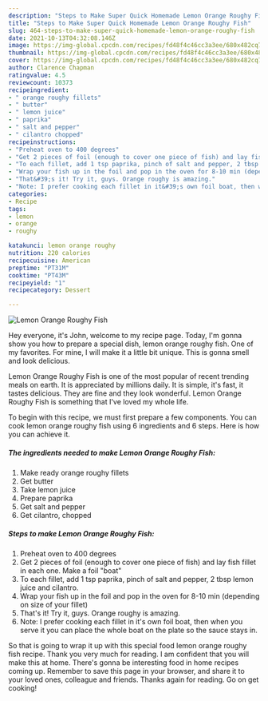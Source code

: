 ```yaml
---
description: "Steps to Make Super Quick Homemade Lemon Orange Roughy Fish"
title: "Steps to Make Super Quick Homemade Lemon Orange Roughy Fish"
slug: 464-steps-to-make-super-quick-homemade-lemon-orange-roughy-fish
date: 2021-10-13T04:32:08.146Z
image: https://img-global.cpcdn.com/recipes/fd48f4c46cc3a3ee/680x482cq70/lemon-orange-roughy-fish-recipe-main-photo.jpg
thumbnail: https://img-global.cpcdn.com/recipes/fd48f4c46cc3a3ee/680x482cq70/lemon-orange-roughy-fish-recipe-main-photo.jpg
cover: https://img-global.cpcdn.com/recipes/fd48f4c46cc3a3ee/680x482cq70/lemon-orange-roughy-fish-recipe-main-photo.jpg
author: Clarence Chapman
ratingvalue: 4.5
reviewcount: 10373
recipeingredient:
- " orange roughy fillets"
- " butter"
- " lemon juice"
- " paprika"
- " salt and pepper"
- " cilantro chopped"
recipeinstructions:
- "Preheat oven to 400 degrees"
- "Get 2 pieces of foil (enough to cover one piece of fish) and lay fish fillet in each one. Make a foil &#34;boat&#34;"
- "To each fillet, add 1 tsp paprika, pinch of salt and pepper, 2 tbsp lemon juice and cilantro."
- "Wrap your fish up in the foil and pop in the oven for 8-10 min (depending on size of your fillet)"
- "That&#39;s it! Try it, guys. Orange roughy is amazing."
- "Note: I prefer cooking each fillet in it&#39;s own foil boat, then when you serve it you can place the whole boat on the plate so the sauce stays in."
categories:
- Recipe
tags:
- lemon
- orange
- roughy

katakunci: lemon orange roughy 
nutrition: 220 calories
recipecuisine: American
preptime: "PT31M"
cooktime: "PT43M"
recipeyield: "1"
recipecategory: Dessert

---
```



![Lemon Orange Roughy Fish](https://img-global.cpcdn.com/recipes/fd48f4c46cc3a3ee/680x482cq70/lemon-orange-roughy-fish-recipe-main-photo.jpg)

Hey everyone, it's John, welcome to my recipe page. Today, I'm gonna show you how to prepare a special dish, lemon orange roughy fish. One of my favorites. For mine, I will make it a little bit unique. This is gonna smell and look delicious.

Lemon Orange Roughy Fish is one of the most popular of recent trending meals on earth. It is appreciated by millions daily. It is simple, it's fast, it tastes delicious. They are fine and they look wonderful. Lemon Orange Roughy Fish is something that I've loved my whole life.




To begin with this recipe, we must first prepare a few components. You can cook lemon orange roughy fish using 6 ingredients and 6 steps. Here is how you can achieve it.

<!--inarticleads1-->

##### The ingredients needed to make Lemon Orange Roughy Fish:

1. Make ready  orange roughy fillets
1. Get  butter
1. Take  lemon juice
1. Prepare  paprika
1. Get  salt and pepper
1. Get  cilantro, chopped




<!--inarticleads2-->

##### Steps to make Lemon Orange Roughy Fish:

1. Preheat oven to 400 degrees
1. Get 2 pieces of foil (enough to cover one piece of fish) and lay fish fillet in each one. Make a foil &#34;boat&#34;
1. To each fillet, add 1 tsp paprika, pinch of salt and pepper, 2 tbsp lemon juice and cilantro.
1. Wrap your fish up in the foil and pop in the oven for 8-10 min (depending on size of your fillet)
1. That&#39;s it! Try it, guys. Orange roughy is amazing.
1. Note: I prefer cooking each fillet in it&#39;s own foil boat, then when you serve it you can place the whole boat on the plate so the sauce stays in.




So that is going to wrap it up with this special food lemon orange roughy fish recipe. Thank you very much for reading. I am confident that you will make this at home. There's gonna be interesting food in home recipes coming up. Remember to save this page in your browser, and share it to your loved ones, colleague and friends. Thanks again for reading. Go on get cooking!
